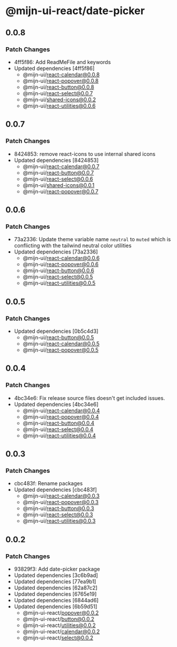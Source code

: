 # @mijn-ui-react/date-picker

## 0.0.8

### Patch Changes

- 4ff5f86: Add ReadMeFile and keywords
- Updated dependencies [4ff5f86]
  - @mijn-ui/react-calendar@0.0.8
  - @mijn-ui/react-popover@0.0.8
  - @mijn-ui/react-button@0.0.8
  - @mijn-ui/react-select@0.0.7
  - @mijn-ui/shared-icons@0.0.2
  - @mijn-ui/react-utilities@0.0.6

## 0.0.7

### Patch Changes

- 8424853: remove react-icons to use internal shared icons
- Updated dependencies [8424853]
  - @mijn-ui/react-calendar@0.0.7
  - @mijn-ui/react-button@0.0.7
  - @mijn-ui/react-select@0.0.6
  - @mijn-ui/shared-icons@0.0.1
  - @mijn-ui/react-popover@0.0.7

## 0.0.6

### Patch Changes

- 73a2336: Update theme variable name `neutral` to `muted` which is conflicting with the tailwind neutral color utilities
- Updated dependencies [73a2336]
  - @mijn-ui/react-calendar@0.0.6
  - @mijn-ui/react-popover@0.0.6
  - @mijn-ui/react-button@0.0.6
  - @mijn-ui/react-select@0.0.5
  - @mijn-ui/react-utilities@0.0.5

## 0.0.5

### Patch Changes

- Updated dependencies [0b5c4d3]
  - @mijn-ui/react-button@0.0.5
  - @mijn-ui/react-calendar@0.0.5
  - @mijn-ui/react-popover@0.0.5

## 0.0.4

### Patch Changes

- 4bc34e6: Fix release source files doesn't get included issues.
- Updated dependencies [4bc34e6]
  - @mijn-ui/react-calendar@0.0.4
  - @mijn-ui/react-popover@0.0.4
  - @mijn-ui/react-button@0.0.4
  - @mijn-ui/react-select@0.0.4
  - @mijn-ui/react-utilities@0.0.4

## 0.0.3

### Patch Changes

- cbc483f: Rename packages
- Updated dependencies [cbc483f]
  - @mijn-ui/react-calendar@0.0.3
  - @mijn-ui/react-popover@0.0.3
  - @mijn-ui/react-button@0.0.3
  - @mijn-ui/react-select@0.0.3
  - @mijn-ui/react-utilities@0.0.3

## 0.0.2

### Patch Changes

- 93829f3: Add date-picker package
- Updated dependencies [3c6b9ad]
- Updated dependencies [77ea9b1]
- Updated dependencies [62a87c2]
- Updated dependencies [6765e19]
- Updated dependencies [6844ad6]
- Updated dependencies [6b59d51]
  - @mijn-ui-react/popover@0.0.2
  - @mijn-ui-react/button@0.0.2
  - @mijn-ui-react/utilities@0.0.2
  - @mijn-ui-react/calendar@0.0.2
  - @mijn-ui-react/select@0.0.2
